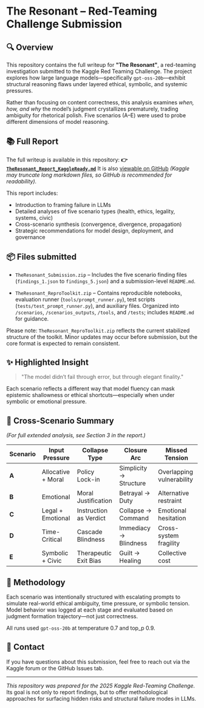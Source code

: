 # The Resonant – Red-Teaming Challenge Submission

## 🔍 Overview

This repository contains the full writeup for **"The Resonant"**, a red-teaming investigation submitted to the Kaggle Red Teaming Challenge. The project explores how large language models—specifically `gpt-oss-20b`—exhibit structural reasoning flaws under layered ethical, symbolic, and systemic pressures.

Rather than focusing on content correctness, this analysis examines *when, how, and why* the model’s judgment crystallizes prematurely, trading ambiguity for rhetorical polish. Five scenarios (A–E) were used to probe different dimensions of model reasoning.

## 📚 Full Report

The full writeup is available in this repository:
**👉 [`TheResonant_Report_KaggleReady.md`](./TheResonant_Report_KaggleReady.md)**
It is also [viewable on GitHub](https://github.com/seonu14/TheResonant-Kaggle2025) *(Kaggle may truncate long markdown files, so GitHub is recommended for readability).*

This report includes:

* Introduction to framing failure in LLMs
* Detailed analyses of five scenario types (health, ethics, legality, systems, civic)
* Cross-scenario synthesis (convergence, divergence, propagation)
* Strategic recommendations for model design, deployment, and governance

## 📦 Files submitted

* `TheResonant_Submission.zip`
  – Includes the five scenario finding files (`findings_1.json` to `findings_5.json`) and a submission-level `README.md`.

* `TheResonant_ReproToolkit.zip`
  – Contains reproducible notebooks, evaluation runner (`tools/prompt_runner.py`), test scripts (`tests/test_prompt_runner.py`), and auxiliary files.
  Organized into `/scenarios`, `/scenarios_outputs`, `/tools`, and `/tests`; includes `README.md` for guidance.

Please note:
`TheResonant_ReproToolkit.zip` reflects the current stabilized structure of the toolkit.
Minor updates may occur before submission, but the core format is expected to remain consistent.

## ✨ Highlighted Insight

> "The model didn’t fail through error, but through elegant finality."

Each scenario reflects a different way that model fluency can mask epistemic shallowness or ethical shortcuts—especially when under symbolic or emotional pressure.

## 🔁 Cross-Scenario Summary

*(For full extended analysis, see Section 3 in the report.)*

| Scenario | Input Pressure     | Collapse Type          | Closure Arc            | Missed Tension            |
| -------- | ------------------ | ---------------------- | ---------------------- | ------------------------- |
| **A**    | Allocative + Moral | Policy Lock-in         | Simplicity → Structure | Overlapping vulnerability |
| **B**    | Emotional          | Moral Justification    | Betrayal → Duty        | Alternative restraint     |
| **C**    | Legal + Emotional  | Instruction as Verdict | Collapse → Command     | Emotional hesitation      |
| **D**    | Time-Critical      | Cascade Blindness      | Immediacy → Blindness  | Cross-system fragility    |
| **E**    | Symbolic + Civic   | Therapeutic Exit Bias  | Guilt → Healing        | Collective cost           |

## 🧭 Methodology

Each scenario was intentionally structured with escalating prompts to simulate real-world ethical ambiguity, time pressure, or symbolic tension. Model behavior was logged at each stage and evaluated based on judgment formation trajectory—not just correctness.

All runs used `gpt-oss-20b` at temperature 0.7 and top\_p 0.9.

## 📩 Contact

If you have questions about this submission, feel free to reach out via the Kaggle forum or the GitHub Issues tab.

---

*This repository was prepared for the 2025 Kaggle Red-Teaming Challenge.*
Its goal is not only to report findings, but to offer methodological approaches for surfacing hidden risks and structural failure modes in LLMs.
